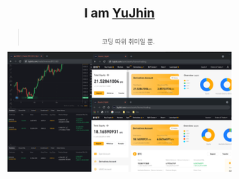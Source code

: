 
<div align="center">
  <h1>I am <a href="https://github.com/uJhin">YuJhin</a></h1>
  <blockquote>
    <br/>
    코딩 따위 취미일 뿐.
    <br/>
  </blockquote>
  <img src="/images/crypto.png"/>
</div>

<!--
**Wind-Kyle/Wind-Kyle** is a ✨ _special_ ✨ repository because its `README.md` (this file) appears on your GitHub profile.

Here are some ideas to get you started:

- 🔭 I’m currently working on ...
- 🌱 I’m currently learning ...
- 👯 I’m looking to collaborate on ...
- 🤔 I’m looking for help with ...
- 💬 Ask me about ...
- 📫 How to reach me: ...
- 😄 Pronouns: ...
- ⚡ Fun fact: ...
-->
